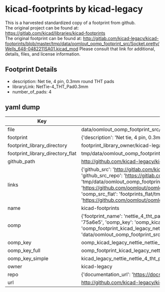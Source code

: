 # kicad-footprints by kicad-legacy  
This is a harvested standardized copy of a footprint from github.  
The original project can be found at:  
https://gitlab.com/kicad/libraries/kicad-footprints  
The original footprint can be found at:
http://gitlab.com/kicad-legacy/kicad-footprints/blob/master/tmp/data/oomlout_oomp_footprint_src/Socket.pretty/Wells_648-0482211SA01.kicad_mod
Please consult that link for additional, details, files, and license information.  
## Footprint Details
* description: Net tie, 4 pin, 0.3mm round THT pads  
* libraryLink: NetTie-4_THT_Pad0.3mm  
* number_of_pads: 4  
## yaml dump  
| Key | Value |  
| --- | --- |  
| file | data/oomlout_oomp_footprint_src/kicad-footprints/NetTie.pretty/NetTie-4_THT_Pad0.3mm.kicad_mod |  
| footprint | {'description': 'Net tie, 4 pin, 0.3mm round THT pads', 'libraryLink': 'NetTie-4_THT_Pad0.3mm', 'number_of_pads': 4} |  
| footprint_library_directory | footprint_library_owner/kicad-legacy_kicad-footprints |  
| footprint_library_directory_flat | tmp/data/oomlout_oomp_footprint_src/footprints_flat/kicad_legacy_nettie_nettie_4_tht_pad0_3mm/working |  
| github_path | http://github.com/kicad-legacy/kicad-footprints/blob/master/tmp/data/oomlout_oomp_footprint_src/NetTie.pretty/NetTie-4_THT_Pad0.3mm.kicad_mod |  
| links | {'github_src': 'http://gitlab.com/kicad-legacy/kicad-footprints/blob/master/tmp/data/oomlout_oomp_footprint_src/Socket.pretty/Wells_648-0482211SA01.kicad_mod', 'github_src_repo': 'https://gitlab.com/kicad/libraries/kicad-footprints', 'oomp_bot': 'tmp/data/oomlout_oomp_footprint_src/footprints/kicad_legacy_nettie_nettie_4_tht_pad0_3mm/working', 'oomp_bot_github': 'https://github.com/oomlout/oomlout_oomp_footprint_bot/tree/main/tmp/data/oomlout_oomp_footprint_src/footprints/kicad_legacy_nettie_nettie_4_tht_pad0_3mm/working', 'oomp_src_flat': 'footprints_flat/tmp/data/oomlout_oomp_footprint_src/footprints_flat/kicad_legacy_nettie_nettie_4_tht_pad0_3mm/working', 'oomp_src_flat_github': 'https://github.com/oomlout/oomlout_oomp_footprint_src/tree/main/tmp/data/oomlout_oomp_footprint_src/footprints_flat/kicad_legacy_nettie_nettie_4_tht_pad0_3mm/working'} |  
| name | kicad-footprints |  
| oomp | {'footprint_name': 'nettie_4_tht_pad0_3mm', 'library_name': 'nettie', 'md5': '75a6e5d69643c43023ae38605ce4ed71', 'md5_10': '75a6e5d696', 'md5_5': '75a6e', 'md5_6': '75a6e5', 'oomp_key': 'oomp_kicad_legacy_nettie_nettie_4_tht_pad0_3mm', 'oomp_key_extra': 'oomp_footprint_kicad_legacy_nettie_nettie_4_tht_pad0_3mm', 'oomp_key_full': 'oomp_footprint_kicad_legacy_nettie_nettie_4_tht_pad0_3mm_75a6e5', 'oomp_key_simple': 'kicad_legacy_nettie_nettie_4_tht_pad0_3mm', 'original_filename': 'data/oomlout_oomp_footprint_src/kicad-footprints/NetTie.pretty/NetTie-4_THT_Pad0.3mm.kicad_mod', 'owner_name': 'kicad_legacy'} |  
| oomp_key | oomp_kicad_legacy_nettie_nettie_4_tht_pad0_3mm |  
| oomp_key_full | oomp_footprint_kicad_legacy_nettie_nettie_4_tht_pad0_3mm |  
| oomp_key_simple | kicad_legacy_nettie_nettie_4_tht_pad0_3mm |  
| owner | kicad-legacy |  
| repo | {'documentation_url': 'https://docs.github.com/rest/repos/repos#get-a-repository', 'message': 'Not Found'} |  
| url | http://github.com/kicad-legacy/kicad-footprints |  

